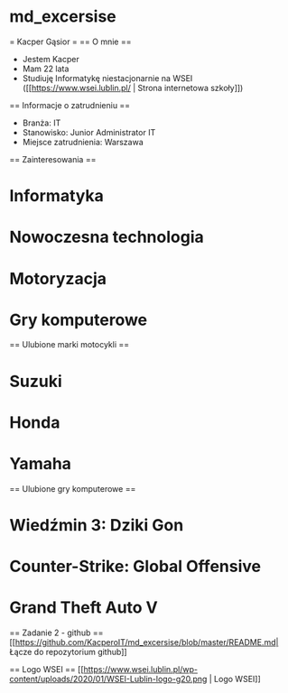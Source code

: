 # md_excersise
= Kacper Gąsior =
== O mnie ==
* Jestem Kacper
* Mam 22 lata
* Studiuję Informatykę niestacjonarnie na WSEI ([[https://www.wsei.lublin.pl/ | Strona internetowa szkoły]])

== Informacje o zatrudnieniu ==
* Branża: IT
* Stanowisko: Junior Administrator IT
* Miejsce zatrudnienia: Warszawa

== Zainteresowania ==
# Informatyka
# Nowoczesna technologia
# Motoryzacja
# Gry komputerowe

== Ulubione marki motocykli ==
# Suzuki
# Honda
# Yamaha

== Ulubione gry komputerowe ==
# Wiedźmin 3: Dziki Gon
# Counter-Strike: Global Offensive
# Grand Theft Auto V

== Zadanie 2 - github ==
[[https://github.com/KacperoIT/md_excersise/blob/master/README.md| Łącze do repozytorium github]]

== Logo WSEI ==
[[https://www.wsei.lublin.pl/wp-content/uploads/2020/01/WSEI-Lublin-logo-g20.png | Logo WSEI]]
